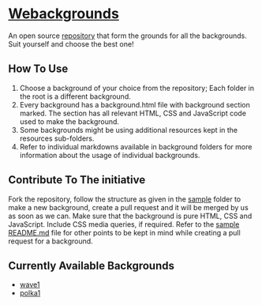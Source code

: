 # [Webackgrounds](http://webackgrounds.devus.org)
An open source [repository](https://github.com/DevUs-org/Website-Backgrounds) that form the grounds for all the backgrounds. Suit yourself and choose the best one!

## How To Use
1. Choose a background of your choice from the repository; Each folder in the root is a different background.
2. Every background has a background.html file with background section marked. The section has all relevant HTML, CSS and JavaScript code used to make the background.
3. Some backgrounds might be using additional resources kept in the resources sub-folders.
4. Refer to individual markdowns available in background folders for more information about the usage of individual backgrounds.

## Contribute To The initiative
Fork the repository, follow the structure as given in the [sample](https://github.com/DevUs-org/Webackgrounds/tree/main/sample) folder to make a new background, create a pull request and it will be merged by us as soon as we can. Make sure that the background is pure HTML, CSS and JavaScript. Include CSS media queries, if required. Refer to the [sample README.md](https://github.com/DevUs-org/Webackgrounds/tree/main/sample/README.md.example) file for other points to be kept in mind while creating a pull request for a background.

## Currently Available Backgrounds
* [wave1](http://webackgrounds.devus.org/wave1)
* [polka1](http://webackgrounds.devus.org/polka1)
